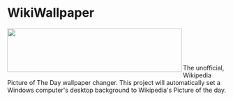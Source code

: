 # WikiWallpaper
<a href="url"><img src="https://i.imgur.com/wPS2sbw.png" align="left" height="100" width="400" ></a>
<br />
<br />
<br />
<br />




The unofficial, Wikipedia Picture of The Day wallpaper changer. This project will automatically set a Windows computer's desktop background to Wikipedia's Picture of the day. 
